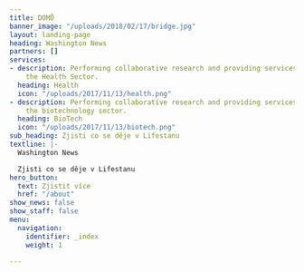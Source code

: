 ```yaml
---
title: DOMŮ
banner_image: "/uploads/2018/02/17/bridge.jpg"
layout: landing-page
heading: Washington News
partners: []
services:
- description: Performing collaborative research and providing services to support
    the Health Sector.
  heading: Health
  icon: "/uploads/2017/11/13/health.png"
- description: Performing collaborative research and providing services to support
    the biotechnology sector.
  heading: BioTech
  icon: "/uploads/2017/11/13/biotech.png"
sub_heading: Zjisti co se děje v Lifestanu
textline: |-
  Washington News

  Zjisti co se děje v Lifestanu
hero_button:
  text: Zjistit více
  href: "/about"
show_news: false
show_staff: false
menu:
  navigation:
    identifier: _index
    weight: 1

---
```

